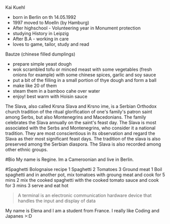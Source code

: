 
Kai Kuehl
- born in Berlin on th 14.05.1992
- 1997 moved to Moelln (by Hamburg)
- After highschool - Volunteering year in Monument protection
- studying History in Leipzig
- After B.A - working in care
- loves to game, tailor, study and read

Bautze (chinese filled dumplings)

- prepare simple yeast dough
- wok scrambled tofu or minced meast with some vegetables (fresh onions 
  for example) with some chinese spices, garlic and soy sauce
- put a bit of the filling in a small portion of thye dough and form a ball
- make like 20 of them
- steam them in a bamboo cahe over water
- enjoy! best warm with Hoisin sauce

The Slava, also called Krsna Slava and Krsno ime,
 is a Serbian Orthodox church tradition of the ritual glorification of
 one's family's patron saint among Serbs, but also Montenegrins and Macedonians.
 The family celebrates the Slava annually on the saint's feast day.
 The Slava is most associated with the Serbs and Montenegrins,
 who consider it a national tradition.
 They are most conscientious in its observation and
 regard the Slava as their most significant feast days.
 The tradition of the slava is also preserved among the Serbian diaspora.
 The Slava is also recorded among other ethnic groups.

#Bio
My name is Regine. Im a Cameroonian and live in Berlin.

#Spaghetti Bolognaise recipe
1 Spaghetti
2 Tomatoes
3 Ground meat
   1 Boil spaghetti and in another pot, mix tomatoes with groung meat and cook for 5 mins
   2 mix the cooked spaghetti with the cooked tomato sauce and cook for 3 mins
   3 serve and eat hot
> A terminal is an electronic communication hardware device that handles the input and display of data

My name is Elena and I am a student from France.
 I really like Coding and Japanes >:D

